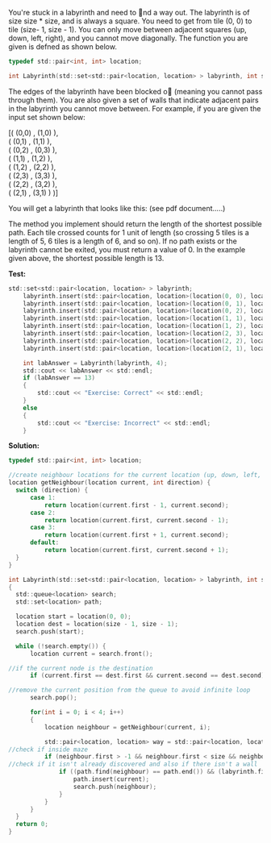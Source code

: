 You're stuck in a labyrinth and need to nd a way out. The labyrinth is of size
size * size, and is always a square. You need to get from tile (0, 0) to tile (size- 1, size - 1). You can only move between adjacent squares (up, down, left, right), and you cannot move diagonally. The function you are given is defned
as shown below.

```c
typedef std::pair<int, int> location;

int Labyrinth(std::set<std::pair<location, location> > labyrinth, int size);
```

The edges of the labyrinth have been blocked o (meaning you cannot pass
through them). You are also given a set of walls that indicate adjacent pairs
in the labyrinth you cannot move between. For example, if you are given the
input set shown below:

[( (0,0) , (1,0) ),  
 ( (0,1) , (1,1) ),  
 ( (0,2) , (0,3) ),  
 ( (1,1) , (1,2) ),  
 ( (1,2) , (2,2) ),  
 ( (2,3) , (3,3) ),  
 ( (2,2) , (3,2) ),  
 ( (2,1) , (3,1) ) )]
 
 You will get a labyrinth that looks like this:
 (see pdf document.....)
 
 The method you implement should return the length of the shortest possible
path. Each tile crossed counts for 1 unit of length (so crossing 5 tiles is a length
of 5, 6 tiles is a length of 6, and so on). If no path exists or the labyrinth
cannot be exited, you must return a value of 0. In the example given above, the
shortest possible length is 13.

**Test:**
```c
std::set<std::pair<location, location> > labyrinth;
	labyrinth.insert(std::pair<location, location>(location(0, 0), location(1, 0)));
	labyrinth.insert(std::pair<location, location>(location(0, 1), location(1, 1)));
	labyrinth.insert(std::pair<location, location>(location(0, 2), location(0, 3)));
	labyrinth.insert(std::pair<location, location>(location(1, 1), location(1, 2)));
	labyrinth.insert(std::pair<location, location>(location(1, 2), location(2, 2)));
	labyrinth.insert(std::pair<location, location>(location(2, 3), location(3, 3)));
	labyrinth.insert(std::pair<location, location>(location(2, 2), location(3, 2)));
	labyrinth.insert(std::pair<location, location>(location(2, 1), location(3, 1)));

	int labAnswer = Labyrinth(labyrinth, 4);
	std::cout << labAnswer << std::endl;
	if (labAnswer == 13)
	{
		std::cout << "Exercise: Correct" << std::endl;
	}
	else
	{
		std::cout << "Exercise: Incorrect" << std::endl;
	}
  ```
  
  
  **Solution:**
  ```c
  typedef std::pair<int, int> location;

//create neighbour locations for the current location (up, down, left, right)
location getNeighbour(location current, int direction) {
	switch (direction) {
		case 1:
			return location(current.first - 1, current.second);
		case 2:
			return location(current.first, current.second - 1);
		case 3:
			return location(current.first + 1, current.second);
		default:
			return location(current.first, current.second + 1);
	}
}

int Labyrinth(std::set<std::pair<location, location> > labyrinth, int size)
{
	std::queue<location> search;
	std::set<location> path;

	location start = location(0, 0);
	location dest = location(size - 1, size - 1);
	search.push(start);

	while (!search.empty()) {
		location current = search.front();

//if the current node is the destination
		if (current.first == dest.first && current.second == dest.second) return path.size();

//remove the current position from the queue to avoid infinite loop
		search.pop();

		for(int i = 0; i < 4; i++)
		{
			location neighbour = getNeighbour(current, i);

			std::pair<location, location> way = std::pair<location, location>(current, neighbour);
//check if inside maze
			if (neighbour.first > -1 && neighbour.first < size && neighbour.second > -1 && neighbour.second < size) {
//check if it isn't already discovered and also if there isn't a wall
				if ((path.find(neighbour) == path.end()) && (labyrinth.find(way) == labyrinth.end())) {
					path.insert(current);
					search.push(neighbour);
				}
			}
		}
	}
	return 0;
}

```
 
